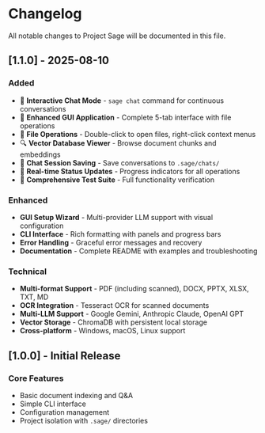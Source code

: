 # Changelog

All notable changes to Project Sage will be documented in this file.

## [1.1.0] - 2025-08-10

### Added
- 🚀 **Interactive Chat Mode** - `sage chat` command for continuous conversations
- 🎨 **Enhanced GUI Application** - Complete 5-tab interface with file operations
- 📁 **File Operations** - Double-click to open files, right-click context menus
- 🔍 **Vector Database Viewer** - Browse document chunks and embeddings
- 💾 **Chat Session Saving** - Save conversations to `.sage/chats/`
- 🎯 **Real-time Status Updates** - Progress indicators for all operations
- 🧪 **Comprehensive Test Suite** - Full functionality verification

### Enhanced
- **GUI Setup Wizard** - Multi-provider LLM support with visual configuration
- **CLI Interface** - Rich formatting with panels and progress bars
- **Error Handling** - Graceful error messages and recovery
- **Documentation** - Complete README with examples and troubleshooting

### Technical
- **Multi-format Support** - PDF (including scanned), DOCX, PPTX, XLSX, TXT, MD
- **OCR Integration** - Tesseract OCR for scanned documents
- **Multi-LLM Support** - Google Gemini, Anthropic Claude, OpenAI GPT
- **Vector Storage** - ChromaDB with persistent local storage
- **Cross-platform** - Windows, macOS, Linux support

## [1.0.0] - Initial Release

### Core Features
- Basic document indexing and Q&A
- Simple CLI interface
- Configuration management
- Project isolation with `.sage/` directories